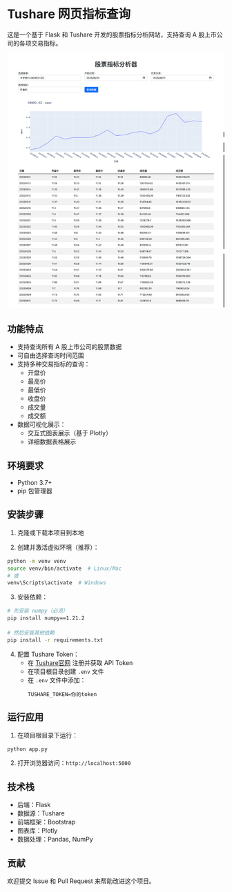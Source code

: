 # Tushare 网页指标查询

这是一个基于 Flask 和 Tushare 开发的股票指标分析网站，支持查询 A 股上市公司的各项交易指标。

![页面展示](image.png)

## 功能特点

- 支持查询所有 A 股上市公司的股票数据
- 可自由选择查询时间范围
- 支持多种交易指标的查询：
  - 开盘价
  - 最高价
  - 最低价
  - 收盘价
  - 成交量
  - 成交额
- 数据可视化展示：
  - 交互式图表展示（基于 Plotly）
  - 详细数据表格展示

## 环境要求

- Python 3.7+
- pip 包管理器

## 安装步骤

1. 克隆或下载本项目到本地

2. 创建并激活虚拟环境（推荐）：
```bash
python -m venv venv
source venv/bin/activate  # Linux/Mac
# 或
venv\Scripts\activate  # Windows
```

3. 安装依赖：
```bash
# 先安装 numpy（必须）
pip install numpy==1.21.2

# 然后安装其他依赖
pip install -r requirements.txt
```

4. 配置 Tushare Token：
   - 在 [Tushare官网](https://tushare.pro/) 注册并获取 API Token
   - 在项目根目录创建 `.env` 文件
   - 在 `.env` 文件中添加：
     ```
     TUSHARE_TOKEN=你的token
     ```

## 运行应用

1. 在项目根目录下运行：
```bash
python app.py
```

2. 打开浏览器访问：`http://localhost:5000`

## 技术栈

- 后端：Flask
- 数据源：Tushare
- 前端框架：Bootstrap
- 图表库：Plotly
- 数据处理：Pandas, NumPy

## 贡献

欢迎提交 Issue 和 Pull Request 来帮助改进这个项目。 